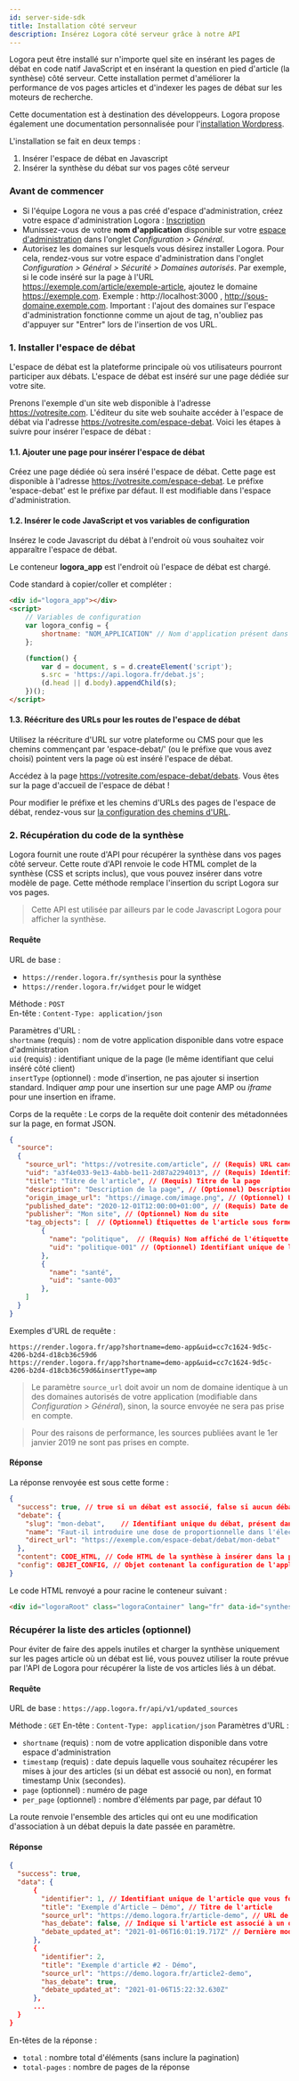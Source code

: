 ```yaml
---
id: server-side-sdk
title: Installation côté serveur
description: Insérez Logora côté serveur grâce à notre API
---
```


Logora peut être installé sur n'importe quel site en insérant les pages de débat en code natif JavaScript et en insérant la question en pied d'article (la synthèse) côté serveur. Cette installation permet d'améliorer la performance de vos pages articles et d'indexer les pages de débat sur les moteurs de recherche. 

Cette documentation est à destination des développeurs. Logora propose également une documentation personnalisée pour l'[installation Wordpress](installation/wordpress).

L'installation se fait en deux temps :
1. Insérer l'espace de débat en Javascript
2. Insérer la synthèse du débat sur vos pages côté serveur
	 
### Avant de commencer 

- Si l'équipe Logora ne vous a pas créé d'espace d'administration, créez votre espace d'administration Logora : [Inscription](https://logora.fr/signup)
- Munissez-vous de votre **nom d'application** disponible sur votre [espace d'administration](https://admin.logora.fr) dans l'onglet *Configuration > Général*.
- Autorisez les domaines sur lesquels vous désirez installer Logora. Pour cela, rendez-vous sur votre espace d'administration dans l'onglet *Configuration > Général > Sécurité > Domaines autorisés*. Par exemple, si le code inséré sur la page à l'URL https://exemple.com/article/exemple-article, ajoutez le domaine https://exemple.com. Exemple : http://localhost:3000 , http://sous-domaine.exemple.com.  Important : l'ajout des domaines sur l'espace d'administration fonctionne comme un ajout de tag, n'oubliez pas d'appuyer sur "Entrer" lors de l'insertion de vos URL.

### 1. Installer l'espace de débat 


L'espace de débat est la plateforme principale où vos utilisateurs pourront participer aux débats. L'espace de débat est inséré sur une page dédiée sur votre site. 


Prenons l'exemple d'un site web disponible à l'adresse https://votresite.com. L'éditeur du site web souhaite accéder à l'espace de débat via l'adresse https://votresite.com/espace-debat. Voici les étapes à suivre pour insérer l'espace de débat :

#### 1.1. Ajouter une page pour insérer l'espace de débat


Créez une page dédiée où sera inséré l'espace de débat. Cette page est disponible à l'adresse https://votresite.com/espace-debat. Le préfixe 'espace-debat' est le préfixe par défaut. Il est modifiable dans l'espace d'administration.


#### 1.2. Insérer le code JavaScript et vos variables de configuration


Insérez le code Javascript du débat à l'endroit où vous souhaitez voir apparaître l'espace de débat. 

Le conteneur **logora_app** est l'endroit où l'espace de débat est chargé.

Code standard à copier/coller et compléter : 

```html
<div id="logora_app"></div>
<script>
    // Variables de configuration
    var logora_config = {
        shortname: "NOM_APPLICATION" // Nom d'application présent dans votre espace d'administration
    };

    (function() {
        var d = document, s = d.createElement('script');
        s.src = 'https://api.logora.fr/debat.js';
        (d.head || d.body).appendChild(s);
    })();
</script>
```

#### 1.3. Réécriture des URLs pour les routes de l'espace de débat


Utilisez la réécriture d'URL sur votre plateforme ou CMS pour que les chemins commençant par 'espace-debat/' (ou le préfixe que vous avez choisi) pointent vers la page où est inséré l'espace de débat.


Accédez à la page https://votresite.com/espace-debat/debats. Vous êtes sur la page d'accueil de l'espace de débat !


Pour modifier le préfixe et les chemins d'URLs des pages de l'espace de débat, rendez-vous sur [la configuration des chemins d'URL](configuration/routes.md).

### 2. Récupération du code de la synthèse

Logora fournit une route d'API pour récupérer la synthèse dans vos pages côté serveur. Cette route d'API renvoie le code HTML complet de la synthèse (CSS et scripts inclus), que vous pouvez insérer dans votre modèle de page. Cette méthode remplace l'insertion du script Logora sur vos pages.

> Cette API est utilisée par ailleurs par le code Javascript Logora pour afficher la synthèse.

#### Requête

URL de base :
- `https://render.logora.fr/synthesis` pour la synthèse  
- `https://render.logora.fr/widget` pour le widget

Méthode : `POST`  
En-tête : `Content-Type: application/json`

Paramètres d'URL :   
`shortname` (requis) : nom de votre application disponible dans votre espace d'administration  
`uid` (requis) : identifiant unique de la page (le même identifiant que celui inséré côté client)    
`insertType` (optionnel) : mode d'insertion, ne pas ajouter si insertion standard. Indiquer *amp* pour une insertion sur une page AMP ou *iframe* pour une insertion en iframe.  

Corps de la requête : Le corps de la requête doit contenir des métadonnées sur la page, en format JSON.
```json
{
  "source": 
  {
    "source_url": "https://votresite.com/article", // (Requis) URL canonique de la page
    "uid": "a3f4e033-9e13-4abb-be11-2d87a2294013", // (Requis) Identifiant unique de la page
    "title": "Titre de l'article", // (Requis) Titre de la page
    "description": "Description de la page", // (Optionnel) Description de la page
    "origin_image_url": "https://image.com/image.png", // (Optionnel) URL de l'image de la page
    "published_date": "2020-12-01T12:00:00+01:00", // (Requis) Date de publication de la page au format ISO_8601
    "publisher": "Mon site", // (Optionnel) Nom du site
    "tag_objects": [  // (Optionnel) Étiquettes de l'article sous forme de tableau d'objets
        { 
          "name": "politique",  // (Requis) Nom affiché de l'étiquette
          "uid": "politique-001" // (Optionnel) Identifiant unique de l'étiquette. Peut être omis si les noms sont déjà uniques
        }, 
        { 
          "name": "santé", 
          "uid": "sante-003" 
        },
    ]
  }
}
```


Exemples d'URL de requête :
```
https://render.logora.fr/app?shortname=demo-app&uid=cc7c1624-9d5c-4206-b2d4-d18cb36c59d6
https://render.logora.fr/app?shortname=demo-app&uid=cc7c1624-9d5c-4206-b2d4-d18cb36c59d6&insertType=amp
```

> Le paramètre `source_url` doit avoir un nom de domaine identique à un des domaines autorisés de votre application (modifiable dans *Configuration > Général*), sinon, la source envoyée ne sera pas prise en compte.

> Pour des raisons de performance, les sources publiées avant le 1er janvier 2019 ne sont pas prises en compte.


#### Réponse


La réponse renvoyée est sous cette forme :

```json
{
  "success": true, // true si un débat est associé, false si aucun débat ou une erreur
  "debate": {    
    "slug": "mon-debat",    // Identifiant unique du débat, présent dans l'URL
    "name": "Faut-il introduire une dose de proportionnelle dans l'élection des députés ?",     // Titre du débat
    "direct_url": "https://exemple.com/espace-debat/debat/mon-debat"      // Lien vers le débat
  },
  "content": CODE_HTML, // Code HTML de la synthèse à insérer dans la page. Attribut non présent si success à false
  "config": OBJET_CONFIG, // Objet contenant la configuration de l'application
}
```


Le code HTML renvoyé a pour racine le conteneur suivant  : 

```html
<div id="logoraRoot" class="logoraContainer" lang="fr" data-id="synthesis"><div>
```

### Récupérer la liste des articles (optionnel)

Pour éviter de faire des appels inutiles et charger la synthèse uniquement sur les pages article où un débat est lié, vous pouvez utiliser la route prévue par l'API de Logora pour récupérer la liste de vos articles liés à un débat.

#### Requête

URL de base : 
`https://app.logora.fr/api/v1/updated_sources`

Méthode : `GET`
En-tête : `Content-Type: application/json`
Paramètres d'URL : 
- `shortname` (requis) : nom de votre application disponible dans votre espace d'administration
- `timestamp` (requis) : date depuis laquelle vous souhaitez récupérer les mises à jour des articles (si un débat est associé ou non), en format timestamp Unix (secondes).
- `page` (optionnel) : numéro de page
- `per_page` (optionnel) : nombre d'éléments par page, par défaut 10

La route renvoie l'ensemble des articles qui ont eu une modification d'association à un débat depuis la date passée en paramètre.

#### Réponse

```json
{
  "success": true,
  "data": {
      {
        "identifier": 1, // Identifiant unique de l'article que vous fournissez lors de l'insertion de la synthèse
        "title": "Exemple d’Article – Démo", // Titre de l'article
        "source_url": "https://demo.logora.fr/article-demo", // URL de l'article
        "has_debate": false, // Indique si l'article est associé à un débat
        "debate_updated_at": "2021-01-06T16:01:19.717Z" // Dernière modification de l'association à un débat (association à un débat ou suppression de l'association)
      },
      {
        "identifier": 2,
        "title": "Exemple d'article #2 - Démo",
        "source_url": "https://demo.logora.fr/article2-demo",
        "has_debate": true,
        "debate_updated_at": "2021-01-06T15:22:32.630Z"
      }, 
      ...
  }
}
```

En-têtes de la réponse :
- `total` : nombre total d'éléments (sans inclure la pagination)
- `total-pages` : nombre de pages de la réponse
